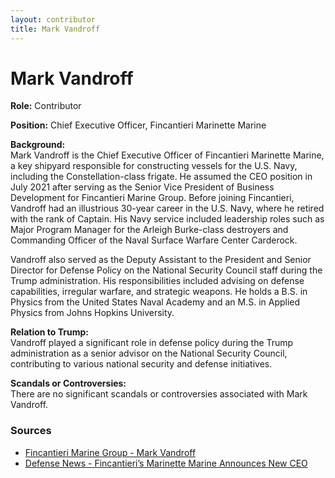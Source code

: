 ```yaml
---
layout: contributor  
title: Mark Vandroff
---
```


# Mark Vandroff

**Role:** Contributor

**Position:** Chief Executive Officer, Fincantieri Marinette Marine

**Background:**  
Mark Vandroff is the Chief Executive Officer of Fincantieri Marinette Marine, a key shipyard responsible for constructing vessels for the U.S. Navy, including the Constellation-class frigate. He assumed the CEO position in July 2021 after serving as the Senior Vice President of Business Development for Fincantieri Marine Group. Before joining Fincantieri, Vandroff had an illustrious 30-year career in the U.S. Navy, where he retired with the rank of Captain. His Navy service included leadership roles such as Major Program Manager for the Arleigh Burke-class destroyers and Commanding Officer of the Naval Surface Warfare Center Carderock.

Vandroff also served as the Deputy Assistant to the President and Senior Director for Defense Policy on the National Security Council staff during the Trump administration. His responsibilities included advising on defense capabilities, irregular warfare, and strategic weapons. He holds a B.S. in Physics from the United States Naval Academy and an M.S. in Applied Physics from Johns Hopkins University.

**Relation to Trump:**  
Vandroff played a significant role in defense policy during the Trump administration as a senior advisor on the National Security Council, contributing to various national security and defense initiatives.

**Scandals or Controversies:**  
There are no significant scandals or controversies associated with Mark Vandroff.

### Sources
- [Fincantieri Marine Group - Mark Vandroff](https://fincantierimarinegroup.com/leadership_member/mark-vandroff/)
- [Defense News - Fincantieri’s Marinette Marine Announces New CEO](https://www.defensenews.com/naval/2021/06/14/fincantieris-marinette-marine-announces-mark-vandroff-as-new-shipyard-ceo/)
